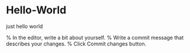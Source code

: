 # Hello-World
just hello world

% In the editor, write a bit about yourself.
% Write a commit message that describes your changes.
% Click Commit changes button.
